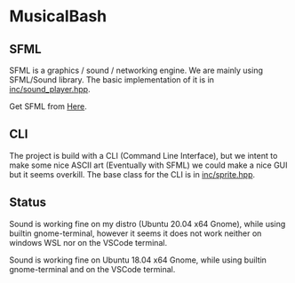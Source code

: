 # MusicalBash

## SFML

SFML is a graphics / sound / networking engine.
We are mainly using SFML/Sound library. The basic implementation of it is in [inc/sound_player.hpp](inc/sound_player.hpp).

Get SFML from [Here](https://www.sfml-dev.org/tutorials/2.5/start-linux.php).

## CLI

The project is build with a CLI (Command Line Interface), but we intent to make some nice ASCII art (Eventually with SFML) we could make a nice GUI but it seems overkill. The base class for the CLI is in [inc/sprite.hpp](inc/sprite.hpp).

## Status

Sound is working fine on my distro (Ubuntu 20.04 x64 Gnome), while using builtin gnome-terminal, however it seems it does not work neither on windows WSL nor on the VSCode terminal.

Sound is working fine on Ubuntu 18.04 x64 Gnome, while using builtin gnome-terminal and on the VSCode terminal.

